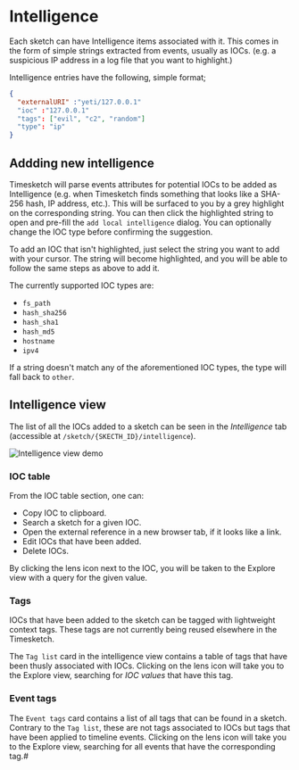 # Intelligence

Each sketch can have Intelligence items associated with it. This comes in the form of simple strings extracted from events,
usually as IOCs. (e.g. a suspicious IP address in a log file that you want to highlight.)


Intelligence entries have the following, simple format;

```json
{
  "externalURI" :"yeti/127.0.0.1"
  "ioc" :"127.0.0.1"
  "tags": ["evil", "c2", "random"]
  "type": "ip"
}
```

## Addding new intelligence

Timesketch will parse events attributes for potential IOCs to be added as Intelligence (e.g. when Timesketch finds something that looks like a SHA-256 hash, IP address, etc.). This will be surfaced to you by a grey highlight on the corresponding string. You can then click the highlighted string to open and pre-fill the `add local intelligence` dialog. You can optionally change the IOC type before confirming the suggestion.

To add an IOC that isn't highlighted, just select the string you want to add with your cursor. The string will become highlighted, and you will be able to follow the same steps as above to add it.

The currently supported IOC types are:

* `fs_path`
* `hash_sha256`
* `hash_sha1`
* `hash_md5`
* `hostname`
* `ipv4`

If a string doesn't match any of the aforementioned IOC types, the type will fall back to `other`.

## Intelligence view

The list of all the IOCs added to a sketch can be seen in the *Intelligence* tab (accessible at `/sketch/{SKECTH_ID}/intelligence`).

![Intelligence view demo](/assets/images/inteldemo.png)

### IOC table

From the IOC table section, one can:

* Copy IOC to clipboard.
* Search a sketch for a given IOC.
* Open the external reference in a new browser tab, if it looks like a link.
* Edit IOCs that have been added.
* Delete IOCs.

By clicking the lens icon next to the IOC, you will be taken to the Explore view with a query for the given value.

### Tags

IOCs that have been added to the sketch can be tagged with lightweight context tags. These tags are not currently
being reused elsewhere in the Timesketch.

The `Tag list` card in the intelligence view contains a table of tags that have been thusly associated with IOCs.
Clicking on the lens icon will take you to the Explore view, searching for *IOC values* that have this tag.

### Event tags

The `Event tags` card contains a list of all tags that can be found in a sketch. Contrary to the `Tag list`, these
are not tags associated to IOCs but tags that have been applied to timeline events. Clicking on the lens icon will
take you to the Explore view, searching for all events that have the corresponding tag.#
